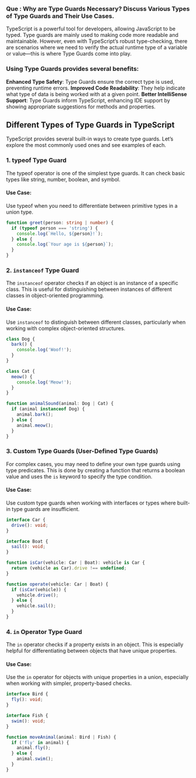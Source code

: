 ### Que : Why are Type Guards Necessary? Discuss Various Types of Type Guards and Their Use Cases.


TypeScript is a powerful tool for developers, allowing JavaScript to be typed. Type guards are mainly used to making code more readable and maintainable. However, even with TypeScript’s robust type-checking, there are scenarios where we need to verify the actual runtime type of a variable or value—this is where Type Guards come into play.

### Using Type Guards provides several benefits:

**Enhanced Type Safety**: Type Guards ensure the correct type is used, preventing runtime errors.
**Improved Code Readability**: They help indicate what type of data is being worked with at a given point.
**Better IntelliSense Support**: Type Guards inform TypeScript, enhancing IDE support by showing appropriate suggestions for methods and properties.

## Different Types of Type Guards in TypeScript

TypeScript provides several built-in ways to create type guards. Let’s explore the most commonly used ones and see examples of each.

### 1. typeof Type Guard

The typeof operator is one of the simplest type guards. It can check basic types like string, number, boolean, and symbol.

#### Use Case:
Use typeof when you need to differentiate between primitive types in a union type.

```typescript
function greet(person: string | number) {
  if (typeof person === 'string') {
    console.log(`Hello, ${person}!`);
  } else {
    console.log(`Your age is ${person}`);
  }
}
```

### 2. `instanceof` Type Guard

The `instanceof` operator checks if an object is an instance of a specific class. This is useful for distinguishing between instances of different classes in object-oriented programming.

#### Use Case:
Use `instanceof` to distinguish between different classes, particularly when working with complex object-oriented structures.

```typescript
class Dog {
  bark() {
    console.log('Woof!');
  }
}

class Cat {
  meow() {
    console.log('Meow!');
  }
}

function animalSound(animal: Dog | Cat) {
  if (animal instanceof Dog) {
    animal.bark();
  } else {
    animal.meow();
  }
}
```

### 3. Custom Type Guards (User-Defined Type Guards)

For complex cases, you may need to define your own type guards using type predicates. This is done by creating a function that returns a boolean value and uses the `is` keyword to specify the type condition.

#### Use Case:
Use custom type guards when working with interfaces or types where built-in type guards are insufficient.

```typescript
interface Car {
  drive(): void;
}

interface Boat {
  sail(): void;
}

function isCar(vehicle: Car | Boat): vehicle is Car {
  return (vehicle as Car).drive !== undefined;
}

function operate(vehicle: Car | Boat) {
  if (isCar(vehicle)) {
    vehicle.drive();
  } else {
    vehicle.sail();
  }
}
```

### 4. `in` Operator Type Guard

The `in` operator checks if a property exists in an object. This is especially helpful for differentiating between objects that have unique properties.

#### Use Case:
Use the `in` operator for objects with unique properties in a union, especially when working with simpler, property-based checks.

```typescript
interface Bird {
  fly(): void;
}

interface Fish {
  swim(): void;
}

function moveAnimal(animal: Bird | Fish) {
  if ('fly' in animal) {
    animal.fly();
  } else {
    animal.swim();
  }
}
```
